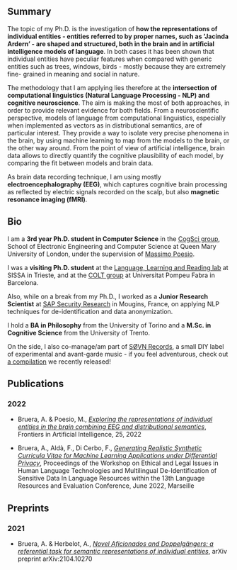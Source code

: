 ## Summary

The topic of my Ph.D. is the investigation of **how the representations of individual entities - entities referred to by proper names, such as ’Jacinda Ardern’ - are shaped and structured, both in the brain and in artificial intelligence models of language**. In both cases it has been shown that individual entities have peculiar features when compared with generic entities such as trees, windows, birds - mostly because they are extremely fine- grained in meaning and social in nature.

The methodology that I am applying lies therefore at the **intersection of computational linguistics (Natural Language Processing - NLP) and cognitive neuroscience**. The aim is making the most of both approaches, in order to provide relevant evidence for both fields. From a neuroscientific perspective, models of language from computational linguistics, especially when implemented as vectors as in distributional semantics, are of particular interest. They provide a way to isolate very precise phenomena in the brain, by using machine learning to map from the models to the brain, or the other way around. From the point of view of artificial intelligence, brain data allows to directly quantify the cognitive plausibility of each model, by comparing the fit between models and brain data.

As brain data recording technique, I am using mostly **electroencephalography (EEG)**, which captures cognitive brain processing as reflected by electric signals recorded on the scalp, but also **magnetic resonance imaging (fMRI)**.

## Bio

I am a **3rd year Ph.D. student in Computer Science** in the [CogSci group](./http://cogsci.eecs.qmul.ac.uk), School of Electronic Engineering and Computer Science at Queen Mary University of London, under the supervision of [Massimo Poesio](./https://scholar.google.com/citations?user=89aa1X0AAAAJ&hl=it&oi=ao). 
<!--My Ph.D. project revolves around the semantics of individual entities and proper names, looking at how these are represented in brains and machines, and trying to bring together both cognitive and computational approaches. -->

I was a **visiting Ph.D. student** at the [Language, Learning and Reading lab](./https://lrlac.sissa.it) at SISSA in Trieste, and at the [COLT group](./https://www.upf.edu/web/colt) at Universitat Pompeu Fabra in Barcelona. 

Also, while on a break from my Ph.D., I worked as a **Junior Research Scientist** at [SAP Security Research](./https://blogs.sap.com/2020/10/09/why-are-we-doing-security-research-at-sap/) in Mougins, France, on applying NLP techniques for de-identification and data anonymization. 

I hold a **BA in Philosophy** from the University of Torino and a **M.Sc. in Cognitive Science** from the University of Trento.

On the side, I also co-manage/am part of [SØVN Records](./https://sovnrecords.bandcamp.com), a small DIY label of experimental and avant-garde music - if you feel adventurous, check out [a compilation](./https://sovnrecords.bandcamp.com/album/music-for-queuing-at-the-supermarket)  we recently released!

## Publications

### 2022

- Bruera, A. & Poesio, M., [_Exploring the representations of individual entities in the brain combining EEG and distributional semantics_](./https://www.frontiersin.org/articles/10.3389/frai.2022.796793/full), Frontiers in Artificial Intelligence, 25, 2022

- Bruera, A., Aldà, F., Di Cerbo, F., [_Generating Realistic Synthetic Curricula Vitae for Machine Learning Applications under Differential Privacy_](./http://www.lrec-conf.org/proceedings/lrec2022/workshops/LEGAL/pdf/2022.legal-1.11.pdf), Proceedings of the Workshop on Ethical and Legal Issues in Human Language Technologies and Multilingual De-Identification of Sensitive Data In Language Resources within the 13th Language Resources and Evaluation Conference, June 2022, Marseille

## Preprints

### 2021

- Bruera, A. & Herbelot, A., [_Novel Aficionados and Doppelgängers: a referential task for semantic representations of individual entities_](./https://arxiv.org/abs/2104.10270), arXiv preprint arXiv:2104.10270
